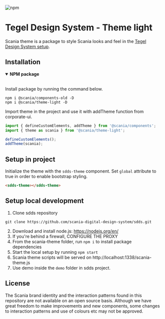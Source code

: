 ![npm](https://img.shields.io/npm/v/@scania/theme-light)

# Tegel Design System - Theme light

Scania theme is a package to style Scania looks and feel in the [Tegel Design System setup](https://github.com/scania-digital-design-system/sdds/).

## Installation

<details open>
 <summary><strong>NPM package</strong></summary>
<br/>

Install package by running the command below.

```shell
npm i @scania/components-old -D
npm i @scania/theme-light -D
```

Import theme in the project and use it with addTheme function from corporate-ui.

```js
import { defineCustomElements, addTheme } from '@scania/components';
import { theme as scania } from '@scania/theme-light';

defineCustomElements();
addTheme(scania);
```

</details>

## Setup in project

Initialize the theme with the `sdds-theme` component. Set `global` attribute to true in order to enable bootstrap styling.

```html
<sdds-theme></sdds-theme>
```

## Setup local development

1. Clone sdds repository

```shell
git clone https://github.com/scania-digital-design-system/sdds.git
```

2. Download and install node.js: https://nodejs.org/en/
3. If you're behind a firewall, CONFIGURE THE PROXY
4. From the scania-theme folder, run `npm i` to install package dependencies
5. Start the local setup by running `npm start`
6. Scania theme scripts will be served on http://localhost:1338/scania-theme.js
7. Use demo inside the `demo` folder in sdds project.

## License

The Scania brand identity and the interaction patterns found in this repository are not available on an open source basis. Although we have great freedom to make improvements and new components, some changes to interaction patterns and use of colours etc may not be approved.
